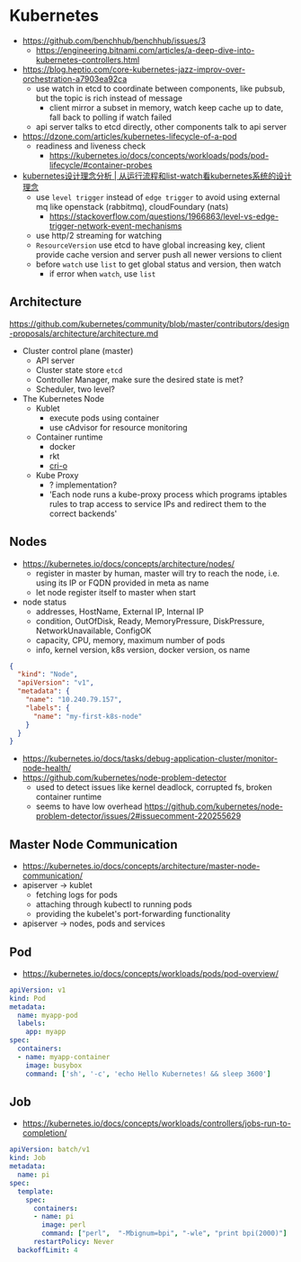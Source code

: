 # Kubernetes

- https://github.com/benchhub/benchhub/issues/3
  - https://engineering.bitnami.com/articles/a-deep-dive-into-kubernetes-controllers.html
- https://blog.heptio.com/core-kubernetes-jazz-improv-over-orchestration-a7903ea92ca
  - use watch in etcd to coordinate between components, like pubsub, but the topic is rich instead of message
    - client mirror a subset in memory, watch keep cache up to date, fall back to polling if watch failed
   - api server talks to etcd directly, other components talk to api server
- https://dzone.com/articles/kubernetes-lifecycle-of-a-pod
  - readiness and liveness check 
    - https://kubernetes.io/docs/concepts/workloads/pods/pod-lifecycle/#container-probes
- [kubernetes设计理念分析 | 从运行流程和list-watch看kubernetes系统的设计理念](https://mp.weixin.qq.com/s?__biz=MzUzNzYxNjAzMg==&mid=2247483683&idx=1&sn=0a92e0e8e0d54d6ee76852f9db45b181&pass_ticket=HZPrXHGPCWrYW4HMZTV9MZ19kAGoK72zI%2FlkaARMhlOZLmeOGGuGDjrhWBOGbSj2)
  - use `level trigger` instead of `edge trigger` to avoid using external mq like openstack (rabbitmq), cloudFoundary (nats)
    - https://stackoverflow.com/questions/1966863/level-vs-edge-trigger-network-event-mechanisms
  - use http/2 streaming for watching
  - `ResourceVersion` use etcd to have global increasing key, client provide cache version and server push all newer versions to client
  - before `watch` use `list` to get global status and version, then watch
    - if error when `watch`, use `list`

## Architecture

https://github.com/kubernetes/community/blob/master/contributors/design-proposals/architecture/architecture.md

- Cluster control plane (master)
  - API server
  - Cluster state store `etcd`
  - Controller Manager, make sure the desired state is met?
  - Scheduler, two level?
- The Kubernetes Node
  - Kublet
    - execute pods using container
    - use cAdvisor for resource monitoring
  - Container runtime
    - docker
    - rkt
    - [cri-o](https://github.com/kubernetes-incubator/cri-o)
  - Kube Proxy
    - ? implementation?
    - 'Each node runs a kube-proxy process which programs iptables rules to trap access to service IPs and redirect them to the correct backends'

## Nodes

- https://kubernetes.io/docs/concepts/architecture/nodes/
  - register in master by human, master will try to reach the node, i.e. using its IP or FQDN provided in meta as name
  - let node register itself to master when start
- node status
  - addresses, HostName, External IP, Internal IP
  - condition, OutOfDisk, Ready, MemoryPressure, DiskPressure, NetworkUnavailable, ConfigOK
  - capacity, CPU, memory, maximum number of pods
  - info, kernel version, k8s version, docker version, os name

````json
{
  "kind": "Node",
  "apiVersion": "v1",
  "metadata": {
    "name": "10.240.79.157",
    "labels": {
      "name": "my-first-k8s-node"
    }
  }
}
````

- https://kubernetes.io/docs/tasks/debug-application-cluster/monitor-node-health/
- https://github.com/kubernetes/node-problem-detector
  - used to detect issues like kernel deadlock, corrupted fs, broken container runtime
  - seems to have low overhead https://github.com/kubernetes/node-problem-detector/issues/2#issuecomment-220255629

## Master Node Communication

- https://kubernetes.io/docs/concepts/architecture/master-node-communication/
- apiserver -> kublet
  - fetching logs for pods
  - attaching through kubectl to running pods
  - providing the kubelet's port-forwarding functionality
- apiserver -> nodes, pods and services

## Pod

- https://kubernetes.io/docs/concepts/workloads/pods/pod-overview/

````yaml
apiVersion: v1
kind: Pod
metadata:
  name: myapp-pod
  labels:
    app: myapp
spec:
  containers:
  - name: myapp-container
    image: busybox
    command: ['sh', '-c', 'echo Hello Kubernetes! && sleep 3600']
````

## Job

- https://kubernetes.io/docs/concepts/workloads/controllers/jobs-run-to-completion/

````yaml
apiVersion: batch/v1
kind: Job
metadata:
  name: pi
spec:
  template:
    spec:
      containers:
      - name: pi
        image: perl
        command: ["perl",  "-Mbignum=bpi", "-wle", "print bpi(2000)"]
      restartPolicy: Never
  backoffLimit: 4
````
